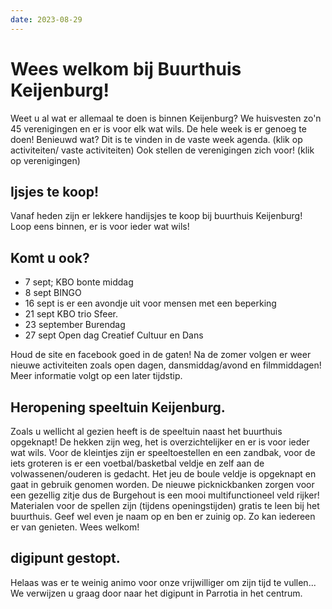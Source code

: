 ```yaml
---
date: 2023-08-29
---
```


# Wees welkom bij Buurthuis Keijenburg!
Weet u al wat er allemaal te doen is binnen Keijenburg?
We huisvesten zo'n 45 verenigingen en er is voor elk wat wils. De hele week is er genoeg te doen!
Benieuwd wat? Dit is te vinden in de vaste week agenda. (klik op activiteiten/ vaste activiteiten)
Ook stellen de verenigingen zich voor! (klik op verenigingen)

## Ijsjes te koop!
Vanaf heden zijn er lekkere handijsjes te koop bij buurthuis Keijenburg!
Loop eens binnen, er is voor ieder wat wils!

## Komt u ook?
- 7 sept; KBO bonte middag
- 8 sept BINGO
- 16 sept is er een avondje uit voor mensen met een beperking
- 21 sept KBO trio Sfeer.
- 23 september Burendag
- 27 sept Open dag Creatief Cultuur en Dans
  
Houd de site en facebook goed in de gaten! Na de zomer volgen er weer nieuwe
activiteiten zoals open dagen, dansmiddag/avond en filmmiddagen!
Meer informatie volgt op een later tijdstip.

## Heropening speeltuin Keijenburg.
Zoals u wellicht al gezien heeft is de speeltuin naast het buurthuis opgeknapt! De hekken zijn weg, 
het is overzichtelijker en er is voor ieder wat wils. Voor de kleintjes zijn er speeltoestellen en een zandbak, voor de iets groteren 
is er een voetbal/basketbal veldje en zelf aan de volwassenen/ouderen is gedacht. Het jeu de boule veldje is 
opgeknapt en gaat in gebruik genomen worden. De nieuwe picknickbanken zorgen voor een gezellig zitje dus 
de Burgehout is een mooi multifunctioneel veld rijker!
Materialen voor de spellen zijn (tijdens openingstijden) gratis te leen bij het buurthuis. Geef wel even je naam op en ben er zuinig op. Zo kan iedereen er van genieten.
Wees welkom!

## digipunt gestopt.
Helaas was er te weinig animo voor onze vrijwilliger om zijn tijd te vullen...
We verwijzen u graag door naar het digipunt in Parrotia in het centrum.


